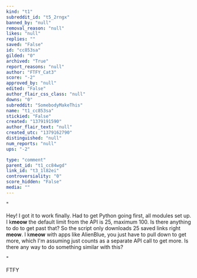 ```yaml
---
kind: "t1"
subreddit_id: "t5_2rngx"
banned_by: "null"
removal_reason: "null"
likes: "null"
replies: ""
saved: "False"
id: "cc853sa"
gilded: "0"
archived: "True"
report_reasons: "null"
author: "FTFY_Cat3"
score: "-2"
approved_by: "null"
edited: "False"
author_flair_css_class: "null"
downs: "0"
subreddit: "SomebodyMakeThis"
name: "t1_cc853sa"
stickied: "False"
created: "1379191590"
author_flair_text: "null"
created_utc: "1379162790"
distinguished: "null"
num_reports: "null"
ups: "-2"

type: "comment"
parent_id: "t1_cc84wgd"
link_id: "t3_1l82ei"
controversiality: "0"
score_hidden: "False"
media: ""
---
```


"

Hey! I got it to work finally. Had to get Python going first, all modules set up. I k**meow** the default limit from the API is 25, maximum 100. Is there anything to do to get past that? So the script only downloads 25 saved links right **meow**. I k**meow** with apps like AlienBlue, you just have to pull down to get more, which I'm assuming just counts as a separate API call to get more. Is there any way to do something similar with this? 

"

FTFY

